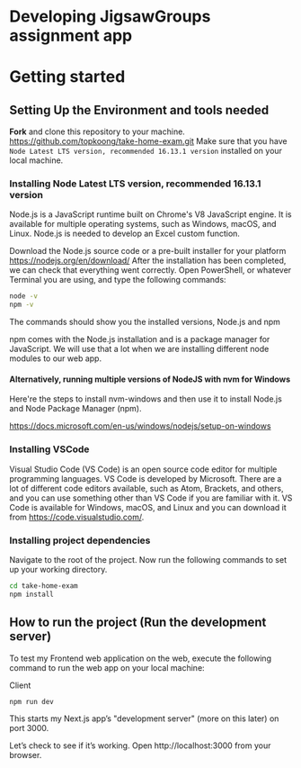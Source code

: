 # Developing JigsawGroups assignment app

# Getting started

## Setting Up the Environment and tools needed

**Fork** and clone this repository to your machine. https://github.com/topkoong/take-home-exam.git
Make sure that you have `Node Latest LTS version, recommended 16.13.1 version` installed on your local machine.

### Installing Node Latest LTS version, recommended 16.13.1 version

Node.js is a JavaScript runtime built on Chrome's V8 JavaScript engine. It is available for multiple operating systems, such as Windows, macOS, and Linux. Node.js is needed to develop an Excel custom function.

Download the Node.js source code or a pre-built installer for your platform https://nodejs.org/en/download/
After the installation has been completed, we can check that everything went correctly. Open PowerShell, or whatever Terminal you are using, and type the following commands:

```bash
node -v
npm -v
```

The commands should show you the installed versions, Node.js and npm

npm comes with the Node.js installation and is a package manager for JavaScript. We will use that a lot when we are installing different node modules to our web app.

#### Alternatively, running multiple versions of NodeJS with nvm for Windows

Here're the steps to install nvm-windows and then use it to install Node.js and Node Package Manager (npm).

https://docs.microsoft.com/en-us/windows/nodejs/setup-on-windows

### Installing VSCode

Visual Studio Code (VS Code) is an open source code editor for multiple programming languages. VS Code is developed by Microsoft. There are a lot of different code editors available, such as Atom, Brackets, and others, and you can use something other than VS Code if you are familiar with it. VS Code is available for Windows, macOS, and Linux and you can download it from https://code.visualstudio.com/.

### Installing project dependencies

Navigate to the root of the project. Now run the following commands to set up your working directory.

```bash
cd take-home-exam
npm install
```

## How to run the project (Run the development server)

To test my Frontend web application on the web, execute the following command to run the web app on your local machine:

Client

```bash
npm run dev
```

This starts my Next.js app’s "development server" (more on this later) on port 3000.

Let’s check to see if it’s working. Open http://localhost:3000 from your browser.
